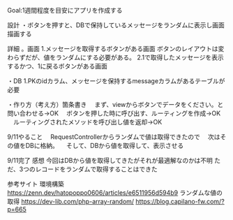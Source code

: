 Goal:1週間程度を目安にアプリを作成する

設計
・ボタンを押すと、DBで保持しているメッセージをランダムに表示し画面描画する

詳細
。画面
    1.メッセージを取得するボタンがある画面
        ボタンのレイアウトは変わらずだが、値をランダムにする必要がある。
    2.1で取得したメッセージを表示するかつ、1に戻るボタンがある画面

・DB
    1.PKのidカラム、メッセージを保持するmessageカラムがあるテーブルが必要

・作り方（考え方）箇条書き
　まず、viewからボタンでデータをください。と問い合わせる→OK
　ボタンを押した時に呼び出す、ルーティングを作成→OK
　ルーティングされたメソッドを呼び出し値を返却→OK

9/11やること
　RequestControllerからランダムで値は取得できたので
　次はその値をDBに格納。
　そして、DBから値を取得して、表示させる

9/11完了
感想
今回はDBから値を取得してきたがそれが最適解なのかは不明
ただ、3つのレコードをランダムで取得することはできた

参考サイト
環境構築
https://zenn.dev/hatopoppo0606/articles/e6511956d594b9
ランダムな値の取得
https://dev-lib.com/php-array-random/
https://blog.capilano-fw.com/?p=665
